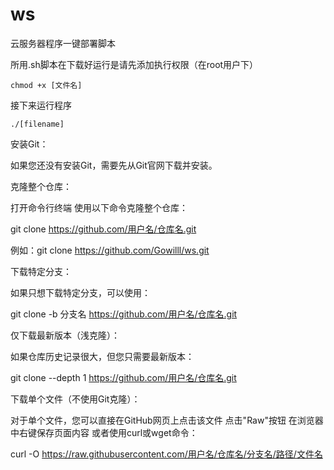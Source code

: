 # ws
云服务器程序一键部署脚本

所用.sh脚本在下载好运行是请先添加执行权限（在root用户下）
```shell
chmod +x [文件名]
```
接下来运行程序
```shell
./[filename]
```

安装Git：

如果您还没有安装Git，需要先从Git官网下载并安装。


克隆整个仓库：

打开命令行终端
使用以下命令克隆整个仓库：

git clone https://github.com/用户名/仓库名.git

例如：git clone https://github.com/Gowilll/ws.git


下载特定分支：

如果只想下载特定分支，可以使用：

git clone -b 分支名 https://github.com/用户名/仓库名.git

仅下载最新版本（浅克隆）：

如果仓库历史记录很大，但您只需要最新版本：

git clone --depth 1 https://github.com/用户名/仓库名.git

下载单个文件（不使用Git克隆）：

对于单个文件，您可以直接在GitHub网页上点击该文件
点击"Raw"按钮
在浏览器中右键保存页面内容
或者使用curl或wget命令：

curl -O https://raw.githubusercontent.com/用户名/仓库名/分支名/路径/文件名
